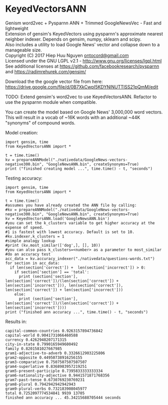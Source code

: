 # KeyedVectorsANN
Genism word2vec + Pysparnn ANN + Trimmed GoogleNewsVec - Fast and lightweight  
Extension of gensim's KeyedVectors using pysparnn's approximate nearest neighber indexer. Depends on gensim, numpy, sklearn and scipy.  
Also includes a utility to load Google News' vector and collapse down to a manageable size.  
Copyright (C) 2017 Hiep Huu Nguyen <ontocord@gmail.com>  
Licensed under the GNU LGPL v2.1 - http://www.gnu.org/licenses/lgpl.html  
See additional licenses at https://github.com/facebookresearch/pysparnn and https://radimrehurek.com/gensim/  

Download the the google vector file from here: https://drive.google.com/file/d/0B7XkCwpI5KDYNlNUTTlSS21pQmM/edit  

TODO: Extend gensim's word2vec to use KeyedVectorsANN. Refactor to use the pysparnn module when compatible.  

You can create the model based on Google News' 3,000,000 word vectors. This will result in a vocab of ~16K words with an additional ~44K "synonyms" of compound words.  

Model creation:

~~~
import gensim, time
from KeyedVectorsANN import *

t = time.time()    
kv = prepareANNModel("./nativedata/GoogleNews-vectors-negative300.bin", "GoogleNewsANN.bin", createSynonyms=True)
print ("finished creating model ...", time.time() - t, "seconds")        

~~~

Testing accuracy:
~~~ 
import gensim, time
from KeyedVectorsANN import *

t = time.time()    
#assumes you have already created the ANN file by calling:
#kv = prepareANNModel("./nativedata/GoogleNews-vectors-negative300.bin", "GoogleNewsANN.bin", createSynonyms=True)
kv = KeyedVectorsANN.load('GoogleNewsANN.bin')
#you can set the k_clusters variable to get higher accuracy at the expense of speed. 
#1 is fastest with lowest accuracy. Default is set to 10.
#kv.indexer.k_clusters = 1 
#simple analogy lookup
#print (kv.most_similar(['dog',], [], 10))
#you can also pass k_clusters=<number> as a parameter to most_similar
#do an accuracy test
acc_data = kv.accuracy_indexer("./nativedata/questions-words.txt")
for section in acc_data:
  if len(section['correct']) +  len(section['incorrect']) > 0:
    if section['section'] == 'total':
      print (section['section'], len(section['correct'])/(len(section['correct']) +  len(section['incorrect'])), len(section['correct']),  len(section['correct']) + len(section['incorrect']))
    else:
      print (section['section'], len(section['correct'])/(len(section['correct']) +  len(section['incorrect'])))
print ("finished ann accuracy ...", time.time() - t, "seconds")        

~~~ 

Results in:
 
~~~
capital-common-countries 0.9263157894736842
capital-world 0.9041731066460588
currency 0.4262948207171315
city-in-state 0.7990165949600492
family 0.8201581027667985
gram1-adjective-to-adverb 0.3326612903225806
gram2-opposite 0.44950738916256155
gram3-comparative 0.7507507507507507
gram4-superlative 0.8368983957219251
gram5-present-participle 0.7395833333333334
gram6-nationality-adjective 0.9441571871768356
gram7-past-tense 0.6730769230769231
gram8-plural 0.7942942942942943
gram9-plural-verbs 0.732183908045977
total 0.7252097774534841 9939 13705
finished ann accuracy ... 45.34215688705444 seconds
~~~
